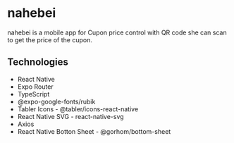 # nahebei

nahebei is a mobile app for Cupon price control with QR code she can scan to get the price of the cupon.

## Technologies

- React Native
- Expo Router
- TypeScript
- @expo-google-fonts/rubik
- Tabler Icons - @tabler/icons-react-native
- React Native SVG - react-native-svg
- Axios
- React Native Botton Sheet - @gorhom/bottom-sheet

